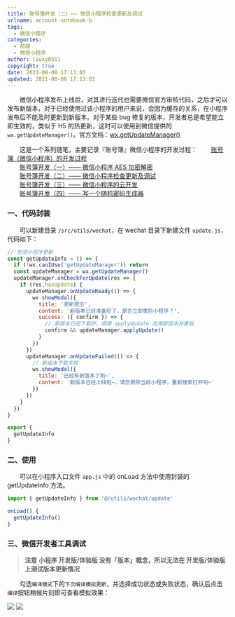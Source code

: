 ```yaml
---
title: 账号簿开发（二）—— 微信小程序检查更新及调试
urlname: account-notebook-b
tags:
  - 微信小程序
categories:
  - 前端
  - 微信小程序
author: liuxy0551
copyright: true
date: 2021-08-08 17:13:03
updated: 2021-08-08 17:13:03
---
```



&emsp;&emsp;微信小程序发布上线后，对其进行迭代也需要微信官方审核代码，之后才可以发布新版本，对于已经使用过该小程序的用户来说，会因为缓存的关系，在小程序发布后不能及时更新到新版本。对于某些 bug 修复的版本，开发者总是希望能立即生效的，类似于 H5 的热更新，这时可以使用到微信提供的 `wx.getUpdateManager()`。官方文档：<a href="https://developers.weixin.qq.com/miniprogram/dev/api/base/update/wx.getUpdateManager.html" target="_black">wx.getUpdateManager()</a>

<!--more-->


&emsp;&emsp;这是一个系列随笔，主要记录『账号簿』微信小程序的开发过程：
&emsp;&emsp;<a href="https://liuxianyu.cn/article/account-notebook.html" target="_black">账号簿（微信小程序）的开发过程</a>  
&emsp;&emsp;<a href="https://liuxianyu.cn/article/account-notebook-a.html" target="_black">账号簿开发（一）—— 微信小程序 AES 加密解密</a>  
&emsp;&emsp;<a href="https://liuxianyu.cn/article/account-notebook-b.html" target="_black">账号簿开发（二）—— 微信小程序检查更新及调试</a>  
&emsp;&emsp;<a href="https://liuxianyu.cn/article/account-notebook-c.html" target="_black">账号簿开发（三）—— 微信小程序的云开发</a>  
&emsp;&emsp;<a href="https://liuxianyu.cn/article/account-notebook-d.html" target="_black">账号簿开发（四）—— 写一个随机密码生成器</a>  


### 一、代码封装

&emsp;&emsp;可以新建目录 `/src/utils/wechat`，在 wechat 目录下新建文件 `update.js`，代码如下：

``` javascript
// 检测小程序更新
const getUpdateInfo = () => {
  if (!wx.canIUse('getUpdateManager')) return
  const updateManager = wx.getUpdateManager()
  updateManager.onCheckForUpdate(res => {
    if (res.hasUpdate) {
      updateManager.onUpdateReady(() => {
        wx.showModal({
          title: '更新提示',
          content: '新版本已经准备好了，是否立即重启小程序？',
          success: ({ confirm }) => {
            // 新版本已经下载好，调用 applyUpdate 应用新版本并重启
            confirm && updateManager.applyUpdate()
          }
        })
      })
      updateManager.onUpdateFailed(() => {
        // 新版本下载失败
        wx.showModal({
          title: '已经有新版本了哟~',
          content: '新版本已经上线啦~，请您删除当前小程序，重新搜索打开哟~'
        })
      })
    }
  })
}

export {
  getUpdateInfo
}
```


### 二、使用

&emsp;&emsp;可以在小程序入口文件 `app.js` 中的 onLoad 方法中使用封装的 getUpdateInfo 方法。

``` javascript
import { getUpdateInfo } from '@/utils/wechat/update'

onLoad() {
  getUpdateInfo()
}
```


### 三、微信开发者工具调试

>**注意**
>**小程序 开发版/体验版 没有「版本」概念，所以无法在 开发版/体验版 上测试版本更新情况**

&emsp;&emsp;勾选`编译模式`下的`下次编译模拟更新`，并选择成功状态或失败状态，确认后点击`编译`按钮稍候片刻即可查看模拟效果：

![](https://liuxianyu.cn/image-hosting/posts/account-notebook/4.png)
![](https://liuxianyu.cn/image-hosting/posts/account-notebook/5.png)


